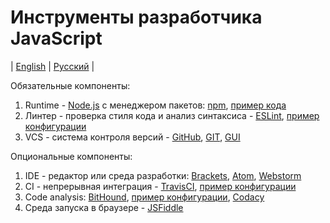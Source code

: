 # Инструменты разработчика JavaScript
| [English](README.md) | [Русский](README.ru.md) |

Обязательные компоненты:
  1. Runtime - [Node.js](https://nodejs.org/en/) с менеджером пакетов: [npm](https://www.npmjs.com/), [пример кода](examples/example.js)
  2. Линтер - проверка стиля кода и анализ синтаксиса - [ESLint](http://eslint.org/), [пример конфигурации](examples/.eslintrc.yml)
  3. VCS - система контроля версий - [GitHub](https://github.com/), [GIT](https://git-scm.com/), [GUI](https://desktop.github.com/)

Опциональные компоненты:
  1. IDE - редактор или среда разработки: [Brackets](http://brackets.io/), [Atom](https://atom.io/), [Webstorm](https://www.jetbrains.com/webstorm/)
  2. CI - непрерывная интеграция - [TravisCI](https://travis-ci.org/), [пример конфигурации](examples/.travis.yml)
  3. Code analysis: [BitHound](https://www.bithound.io/), [пример конфигурации](examples/.bithoundrc), [Codacy](https://www.codacy.com/)
  4. Среда запуска в браузере - [JSFiddle](https://jsfiddle.net/)
